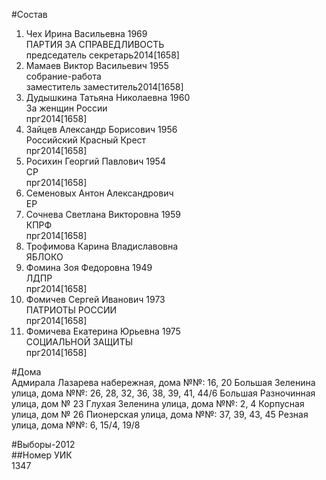 #Состав  
1. Чех Ирина Васильевна 1969  
    ПАРТИЯ ЗА СПРАВЕДЛИВОСТЬ  
    председатель  секретарь2014[1658]  
2. Мамаев Виктор Васильевич 1955  
    собрание-работа  
    заместитель заместитель2014[1658]  
3. Дудышкина Татьяна Николаевна 1960  
    За женщин России  
    прг2014[1658]  
4. Зайцев Александр Борисович 1956  
    Российский Красный Крест  
    прг2014[1658]  
5. Росихин Георгий Павлович 1954  
    СР  
    прг2014[1658]  
6. Семеновых Антон Александрович  
    ЕР  
7. Сочнева Светлана Викторовна 1959  
    КПРФ  
    прг2014[1658]  
8. Трофимова Карина Владиславовна  
    ЯБЛОКО  
9. Фомина Зоя Федоровна 1949  
    ЛДПР  
    прг2014[1658]  
10. Фомичев Сергей Иванович 1973  
    ПАТРИОТЫ РОССИИ  
    прг2014[1658]  
11. Фомичева Екатерина Юрьевна 1975  
    СОЦИАЛЬНОЙ ЗАЩИТЫ  
    прг2014[1658]  
  
#Дома  
Адмирала Лазарева набережная, дома №№: 16, 20 Большая Зеленина улица, дома №№: 26, 28, 32, 36, 38, 39, 41, 44/6 Большая Разночинная улица, дом № 23 Глухая Зеленина улица, дома №№: 2, 4 Корпусная улица, дом № 26 Пионерская улица, дома №№: 37, 39, 43, 45 Резная улица, дома №№: 6, 15/4, 19/8  
  
#Выборы-2012  
##Номер УИК  
1347  
